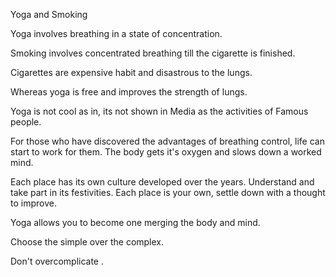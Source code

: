 Yoga and Smoking

Yoga involves breathing in a state of concentration. 

Smoking involves concentrated breathing till the cigarette is finished.

Cigarettes are expensive habit and disastrous to the lungs.

Whereas yoga is free and improves the strength of lungs.

Yoga is not cool as in, its not shown in Media as the activities of Famous people. 

For those who have discovered the advantages of breathing control, life can start to work for them. The body gets it's oxygen and slows down a worked mind. 

Each place has its own culture developed over the years. Understand and take part in its festivities.  Each place is your own,  settle down with a thought to improve.

Yoga allows you to become one merging the body and mind. 

Choose the simple over the complex.

Don't overcomplicate .
